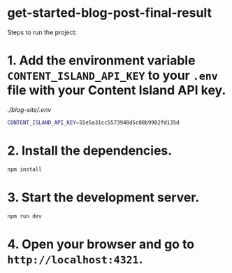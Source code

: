 # get-started-blog-post-final-result

Steps to run the project:

# 1. Add the environment variable `CONTENT_ISLAND_API_KEY` to your `.env` file with your Content Island API key.

_./blog-site/.env_

```bash
CONTENT_ISLAND_API_KEY=55e5a31cc5573948d5c08b9902fd135d
```

# 2. Install the dependencies.

```bash
npm install
```

# 3. Start the development server.

```bash
npm run dev
```

# 4. Open your browser and go to `http://localhost:4321`.